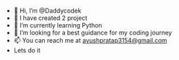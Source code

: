 - 👋 Hi, I’m @Daddycodek
- 👀 I have created 2 project
- 🌱 I’m currently learning Python
- 💞️ I’m looking for a best guidance for my coding journey
- 📫 You can reach me at ayushpratap3154@gmail.com
- Lets do it

<!---
Daddycodek/Daddycodek is a ✨ special ✨ repository because its `README.md` (this file) appears on your GitHub profile.
You can click the Preview link to take a look at your changes.
--->
